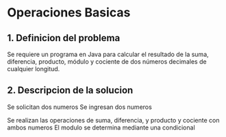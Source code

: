 # Operaciones Basicas
##  1. Definicion del problema
Se requiere un programa en Java para calcular el resultado de la suma, diferencia, producto, 
módulo y cociente de dos números decimales de cualquier longitud.

## 2. Descripcion de la solucion 
Se solicitan dos numeros
Se ingresan dos numeros

Se realizan las operaciones de suma, diferencia, y producto y cociente con ambos numeros
El modulo se determina mediante una condicional 
